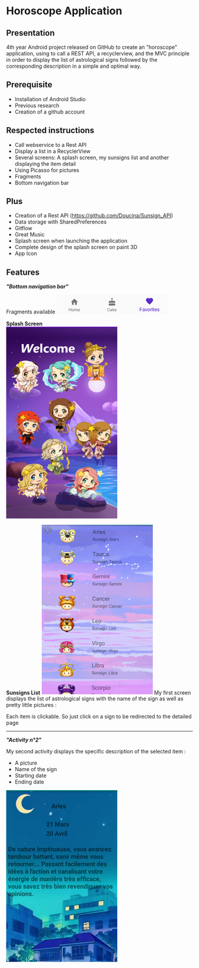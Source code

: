 # Horoscope Application 

Presentation 
-------------
4th year Android project released on GitHub to create an "horoscope" application, using to call a REST API, a recyclerview, and the MVC principle in order to display the list of astrological signs followed by the corresponding description in a simple and optimal way.


Prerequisite
-------------
- Installation of Android Studio
- Previous research
- Creation of a github account


Respected instructions
-------------
- Call webservice to a Rest API
- Display a list in a RecyclerView
- Several screens: A splash screen, my sunsigns list and another displaying the item detail
- Using Picasso for pictures
- Fragments
- Bottom navigation bar


Plus
-------------
- Creation of a Rest API (https://github.com/Doucina/Sunsign_API)
- Data storage with SharedPreferences
- Gitflow
- Great Music
- Splash screen when launching the application
- Complete design of the splash screen on paint 3D
- App Icon


Features
-------------

***"Bottom navigation bar"***

Fragments available
<img src="https://github.com/Doucina/tartiflette2.0/blob/octopoulpe/navigation%20bar.png" width="300">
                                                                                                    
                                                                                                    
**Splash Screen**                 
<img src="https://github.com/Doucina/tartiflette2.0/blob/octopoulpe/splash.png" width="300">

**Sunsigns List**
<img src="https://github.com/Doucina/Tartiflette/blob/master/1.png" width="300">
My first screen displays the list of astrological signs with the name of the sign as well as pretty little pictures :

Each item is clickable. So just click on a sign to be redirected to the detailed page

--------------------------------------------------

***"Activity n°2"***

My second activity displays the specific description of the selected item :
- A picture
- Name of the sign
- Starting date
- Ending date
<img src="https://github.com/Doucina/Tartiflette/blob/master/2.png" width="300">




